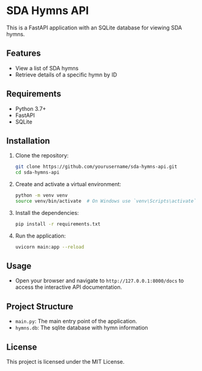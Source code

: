 # SDA Hymns API

This is a FastAPI application with an SQLite database for viewing SDA hymns.

## Features

- View a list of SDA hymns
- Retrieve details of a specific hymn by ID

## Requirements

- Python 3.7+
- FastAPI
- SQLite

## Installation

1. Clone the repository:

   ```bash
   git clone https://github.com/yourusername/sda-hymns-api.git
   cd sda-hymns-api
   ```

2. Create and activate a virtual environment:

   ```bash
   python -m venv venv
   source venv/bin/activate  # On Windows use `venv\Scripts\activate`
   ```

3. Install the dependencies:

   ```bash
   pip install -r requirements.txt
   ```

4. Run the application:
   ```bash
   uvicorn main:app --reload
   ```

## Usage

- Open your browser and navigate to `http://127.0.0.1:8000/docs` to access the interactive API documentation.

## Project Structure

- `main.py`: The main entry point of the application.
- `hymns.db`: The sqlite database with hymn information

## License

This project is licensed under the MIT License.
